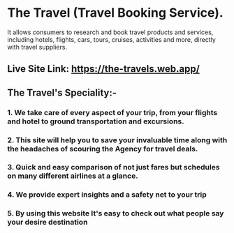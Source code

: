 
# The Travel (Travel Booking Service).
It allows consumers to research and book travel products and services, including hotels, flights, cars, tours, cruises, activities and more, directly with travel suppliers. 

## Live Site Link: https://the-travels.web.app/

## The Travel's Speciality:-
### 1. We take care of every aspect of your trip, from your flights and hotel to ground transportation and excursions.

### 2. This site will help you to save your invaluable time along with the headaches of scouring the Agency for travel deals. 

### 3. Quick and easy comparison of not just fares but schedules on many different airlines at a glance.

### 4. We provide expert insights and a safety net to your trip 

### 5. By using this website It's easy to check out what people say your desire destination